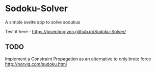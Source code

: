 # Sodoku-Solver
A simple svelte app to solve sodukus

Test it here - https://josephnglynn.github.io/Sudoku-Solver/

## TODO
Implement a Constraint Propagation as an alternative to only brute force http://norvig.com/sudoku.html
